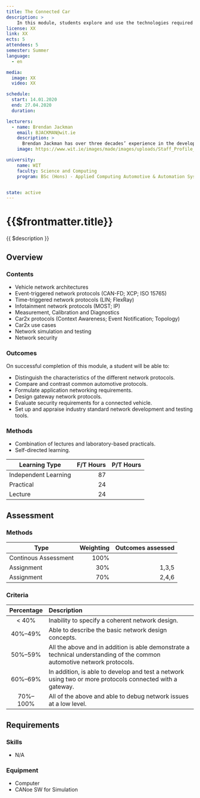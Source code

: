 ```yaml
---
title: The Connected Car
description: >
    In this module, students explore and use the technologies required to exchange data between Electronic Control Units within the vehicle and with external systems outside of the vehicle, such as other vehicles, diagnostic tools, recharging stations and roadside infrastructure.
license: XX
link: XX
ects: 5
attendees: 5
semester: Summer
language: 
  - en

media:
  image: XX
  video: XX

schedule:
  start: 14.01.2020
  end: 27.04.2020
  duration:

lecturers:
  - name: Brendan Jackman
    email: BJACKMAN@wit.ie
    description: > 
      Brendan Jackman has over three decades’ experience in the development, teaching and research of embedded systems. Since joining Waterford Institute of Technology in 1991 Brendan has founded the Automotive Control Group to research the use of software and networks in vehicles. He is also responsible for curriculum development on the undergraduate Automotive & Automation computing programme and the Internet of Things programme.\n
    image: https://www.wit.ie/images/made/images/uploads/Staff_Profile_Pics/my_photo_150_150_s.jpg

university:
    name: WIT
    faculty: Science and Computing
    program: BSc (Hons) - Applied Computing Automotive & Automation Systems


state: active
---
```


# {{$frontmatter.title}}

{{ $description }}

## Overview

### Contents

* Vehicle network architectures
* Event-triggered network protocols (CAN-FD; XCP; ISO 15765)
* Time-triggered network protocols (LIN; FlexRay)
* Infotainment network protocols (MOST; IP)
* Measurement, Calibration and Diagnostics
* Car2x protocols (Context Awareness; Event Notification; Topology)
* Car2x use cases
* Network simulation and testing
* Network security

### Outcomes

On successful completion of this module, a student will be able to:

* Distinguish the characteristics of the different network protocols.
* Compare and contrast common automotive protocols.
* Formulate application networking requirements.
* Design gateway network protocols.
* Evaluate security requirements for a connected vehicle.
* Set up and appraise industry standard network development and testing tools.

### Methods

* Combination of lectures and laboratory-based practicals.
* Self-directed learning.

| Learning Type        | F/T Hours | P/T Hours |
| -------------------- | --------: | --------: |
| Independent Learning |        87 |           |
| Practical            |        24 |           |
| Lecture              |        24 |           |

## Assessment

### Methods

| Type                 | Weighting | Outcomes assessed |
| -------------------- | --------: | ----------------: |
| Continous Assessment |      100% |                   |
| Assignment           |       30% |             1,3,5 |
| Assignment           |       70% |             2,4,6 |

### Criteria

| Percentage | Description                                                                                                             |
| :--------: | :---------------------------------------------------------------------------------------------------------------------- |
|   < 40%    | Inability to specify a coherent network design.                                                                         |
|  40%–49%   | Able to describe the basic network design concepts.                                                                     |
|  50%–59%   | All the above and in addition is able demonstrate a technical understanding of the common automotive network protocols. |
|  60%–69%   | In addition, is able to develop and test a network using two or more protocols connected with a gateway.                |
|  70%–100%  | All of the above and able to debug network issues at a low level.                                                       |

## Requirements

### Skills

* N/A

### Equipment

* Computer
* CANoe SW for Simulation
